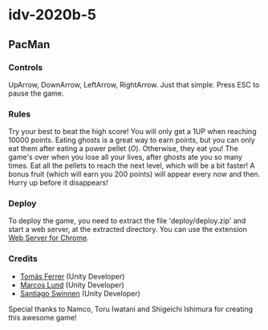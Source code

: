 # idv-2020b-5

## PacMan

### Controls

UpArrow, DownArrow, LeftArrow, RightArrow. Just that simple.
Press ESC to pause the game.

### Rules

Try your best to beat the high score! You will only get a 1UP when reaching 10000 points. Eating ghosts is a great way to earn points, but you can only eat them after eating a power pellet (*O*). Otherwise, they eat you! The game's over when you lose all your lives, after ghosts ate you so many times. Eat all the pellets to reach the next level, which will be a bit faster!
A bonus fruit (which will earn you 200 points) will appear every now and then. Hurry up before it disappears!

### Deploy

To deploy the game, you need to extract the file 'deploy/deploy.zip' and start a web server, at the extracted directory. You can use the extension [Web Server for Chrome](https://chrome.google.com/webstore/detail/web-server-for-chrome/ofhbbkphhbklhfoeikjpcbhemlocgigb/related).

### Credits

- [Tomás Ferrer](mailto:tferrer@itba.edu.ar) (Unity Developer)
- [Marcos Lund](mailto:mlund@itba.edu.ar) (Unity Developer)
- [Santiago Swinnen](mailto:sswinnen@itba.edu.ar) (Unity Developer)

Special thanks to Namco, Toru Iwatani and Shigeichi Ishimura for creating this awesome game!

